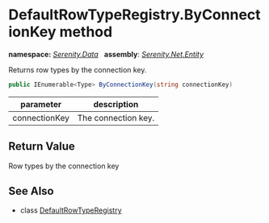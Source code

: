 # DefaultRowTypeRegistry.ByConnectionKey method
**namespace:** *[Serenity.Data](../../README.md#serenity.data-namespace)*   **assembly**: *[Serenity.Net.Entity](../../README.md)*

Returns row types by the connection key.

```csharp
public IEnumerable<Type> ByConnectionKey(string connectionKey)
```

| parameter | description |
| --- | --- |
| connectionKey | The connection key. |

## Return Value

Row types by the connection key

## See Also

* class [DefaultRowTypeRegistry](../DefaultRowTypeRegistry.md)